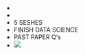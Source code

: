 - 
- 
- 5 SESHES
- FINISH DATA SCIENCE
- PAST PAPER Q's
- ![](local://C:/Users/malac/remnote/Malachy_O'Connor/files/DZjALD5BNu2Xzor7RyRdqDUqmwI7RPWQNQyQVHiNxTdOQ_7AGLRAMM-jMY6kI6Q7GS-SHNA9CPTE9plUUQOOqsAhioYkHbZXtkyh8WqbbzuVbGaFjQJYd_2kyrITi0oy.jpeg) 
